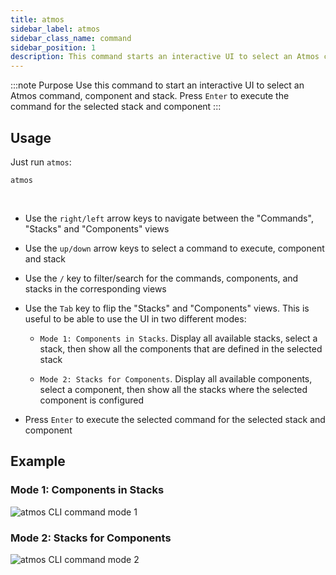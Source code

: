 ```yaml
---
title: atmos
sidebar_label: atmos
sidebar_class_name: command
sidebar_position: 1
description: This command starts an interactive UI to select an Atmos command, component and stack. Press "Enter" to execute the command
---
```


:::note Purpose
Use this command to start an interactive UI to select an Atmos command, component and stack. Press `Enter` to execute the command for the selected
stack and component
:::

## Usage

Just run `atmos`:

```shell
atmos
```

<br/>

- Use the `right/left` arrow keys to navigate between the "Commands", "Stacks" and "Components" views

- Use the `up/down` arrow keys to select a command to execute, component and stack

- Use the `/` key to filter/search for the commands, components, and stacks in the corresponding views

- Use the `Tab` key to flip the "Stacks" and "Components" views. This is useful to be able to use the UI in two different modes:

  * `Mode 1: Components in Stacks`. Display all available stacks, select a stack, then show all the components that are defined in the selected stack

  * `Mode 2: Stacks for Components`. Display all available components, select a component, then show all the stacks where the selected component is
    configured

- Press `Enter` to execute the selected command for the selected stack and component

## Example

### Mode 1: Components in Stacks

![`atmos` CLI command mode 1](/img/cli/atmos-cli-command-1.png)

### Mode 2: Stacks for Components

![`atmos` CLI command mode 2](/img/cli/atmos-cli-command-2.png)
